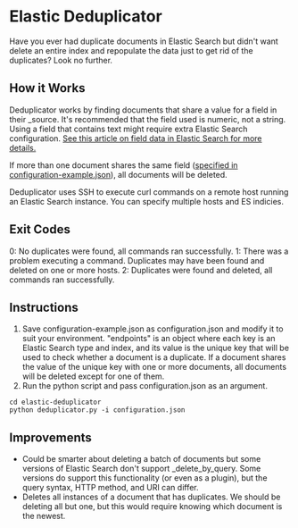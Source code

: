 # Elastic Deduplicator

Have you ever had duplicate documents in Elastic Search but didn't want delete an entire index and repopulate the data just to get rid of the duplicates? Look no further.

## How it Works

Deduplicator works by finding documents that share a value for a field in their \_source. It's recommended that the field used is numeric, not a string. Using a field that contains text might require extra Elastic Search configuration. [See this article on field data in Elastic Search for more details.](https://www.elastic.co/guide/en/elasticsearch/reference/current/fielddata.html)

If more than one document shares the same field ([specified in configuration-example.json](configuration-example.json)), all documents will be deleted.

Deduplicator uses SSH to execute curl commands on a remote host running an Elastic Search instance. You can specify multiple hosts and ES indicies.

## Exit Codes
0: No duplicates were found, all commands ran successfully.
1: There was a problem executing a command. Duplicates may have been found and deleted on one or more hosts.
2: Duplicates were found and deleted, all commands ran successfully. 

## Instructions
1. Save configuration-example.json as configuration.json and modify it to suit your environment. 
"endpoints" is an object where each key is an Elastic Search type and index, and its value is the unique key that will be used to check whether a document is a duplicate. 
If a document shares the value of the unique key with one or more documents, all documents will be deleted except for one of them.
2. Run the python script and pass configuration.json as an argument.
```
cd elastic-deduplicator
python deduplicator.py -i configuration.json
```

## Improvements
* Could be smarter about deleting a batch of documents but some versions of Elastic Search don't support \_delete\_by\_query. 
Some versions do support this functionality (or even as a plugin), but the query syntax, HTTP method, and URI can differ.
* Deletes all instances of a document that has duplicates. We should be deleting all but one, but this would require knowing which document is the newest.